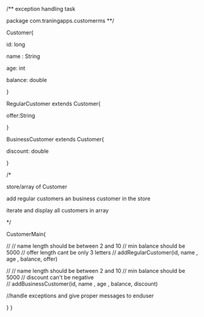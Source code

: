 
/**
 exception handling task
 

package com.traningapps.customerms
**/

Customer{

id: long

name : String

age: int 

balance: double


}

RegularCustomer extends Customer{

offer:String 

}

BusinessCustomer extends Customer{

discount: double 


}




/*

store/array of Customer  

add regular customers an business customer in the store

iterate and display all customers in array

*/

CustomerMain{


//
// name length should be between 2 and 10
// min balance should be 5000
// offer length cant be only 3 letters 
//
 addRegularCustomer(id, name , age , balance, offer)


//
// name length should be between 2 and 10
// min balance should be 5000
// discount can't be negative  
//
 addBusinessCustomer(id, name , age , balance, discount)
 
 
 //handle exceptions and give proper messages to enduser

}
}

